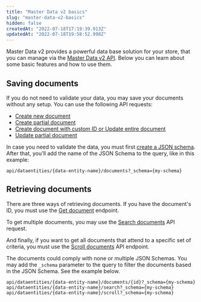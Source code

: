 ```yaml
---
title: "Master Data v2 basics"
slug: "master-data-v2-basics"
hidden: false
createdAt: "2022-07-18T17:19:39.913Z"
updatedAt: "2022-07-18T19:58:52.998Z"
---
```

Master Data v2 provides a powerful data base solution for your store, that you can manage via the [Master Data v2 API](https://developers.vtex.com/docs/api-reference/master-data-api-v2#overview). Below you can learn about some basic features and how to use them.

## Saving documents

If you do not need to validate your data, you may save your documents without any setup. You can use the following API requests:

- [Create new document](https://developers.vtex.com/docs/api-reference/master-data-api-v2#post-/api/dataentities/-dataEntityName-/documents)
- [Create partial document](https://developers.vtex.com/docs/api-reference/master-data-api-v2#patch-/api/dataentities/-dataEntityName-/documents)
- [Create document with custom ID or Update entire document](https://developers.vtex.com/docs/api-reference/master-data-api-v2#put-/api/dataentities/-dataEntityName-/documents/-id-)
- [Update partial document](https://developers.vtex.com/docs/api-reference/master-data-api-v2#patch-/api/dataentities/-dataEntityName-/documents/-id-)

In case you need to validate the data, you must first [create a JSON schema](https://developers.vtex.com/docs/api-reference/master-data-api-v2#put-/api/dataentities/-dataEntityName-/schemas/-schemaName-). After that, you'll add the name of the JSON Schema to the query, like in this example:

```
api/dataentities/{data-entity-name}/documents?_schema={my-schema}
```

## Retrieving documents

There are three ways of retrieving documents. If you have the document's ID, you must use the [Get document](https://developers.vtex.com/docs/api-reference/master-data-api-v2#get-/api/dataentities/-dataEntityName-/documents/-id-) endpoint.

To get multiple documents, you may use the [Search documents](https://developers.vtex.com/docs/api-reference/master-data-api-v2#get-/api/dataentities/-dataEntityName-/search) API request.

And finally, if you want to get all documents that attend to a specific set of criteria, you must use the [Scroll documents](https://developers.vtex.com/docs/api-reference/master-data-api-v2#get-/api/dataentities/-dataEntityName-/scroll) API endpoint.

The documents could comply with none or multiple JSON Schemas. You may add the `_schema` parameter to the query to filter the documents based in the JSON Schema. See the example below.

```
api/dataentities/{data-entity-name}/documents/{id}?_schema={my-schema}
api/dataentities/{data-entity-name}/search?_schema={my-schema}
api/dataentities/{data-entity-name}/scroll?_schema={my-schema}
```